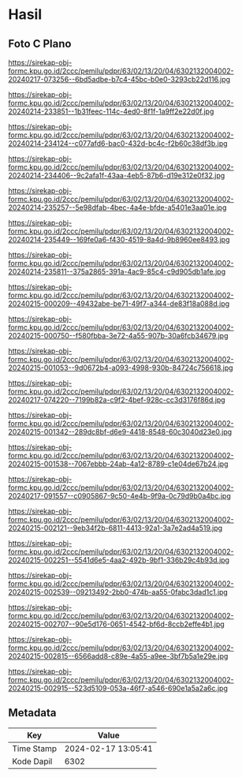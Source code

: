# Hasil

## Foto C Plano

https://sirekap-obj-formc.kpu.go.id/2ccc/pemilu/pdpr/63/02/13/20/04/6302132004002-20240217-073256--6bd5adbe-b7c4-45bc-b0e0-3293cb22d116.jpg

https://sirekap-obj-formc.kpu.go.id/2ccc/pemilu/pdpr/63/02/13/20/04/6302132004002-20240214-233851--1b31feec-114c-4ed0-8f1f-1a9ff2e22d0f.jpg

https://sirekap-obj-formc.kpu.go.id/2ccc/pemilu/pdpr/63/02/13/20/04/6302132004002-20240214-234124--c077afd6-bac0-432d-bc4c-f2b60c38df3b.jpg

https://sirekap-obj-formc.kpu.go.id/2ccc/pemilu/pdpr/63/02/13/20/04/6302132004002-20240214-234406--9c2afa1f-43aa-4eb5-87b6-d19e312e0f32.jpg

https://sirekap-obj-formc.kpu.go.id/2ccc/pemilu/pdpr/63/02/13/20/04/6302132004002-20240214-235257--5e98dfab-4bec-4a4e-bfde-a5401e3aa01e.jpg

https://sirekap-obj-formc.kpu.go.id/2ccc/pemilu/pdpr/63/02/13/20/04/6302132004002-20240214-235449--169fe0a6-f430-4519-8a4d-9b8960ee8493.jpg

https://sirekap-obj-formc.kpu.go.id/2ccc/pemilu/pdpr/63/02/13/20/04/6302132004002-20240214-235811--375a2865-391a-4ac9-85c4-c9d905db1afe.jpg

https://sirekap-obj-formc.kpu.go.id/2ccc/pemilu/pdpr/63/02/13/20/04/6302132004002-20240215-000209--49432abe-be71-49f7-a344-de83f18a088d.jpg

https://sirekap-obj-formc.kpu.go.id/2ccc/pemilu/pdpr/63/02/13/20/04/6302132004002-20240215-000750--f580fbba-3e72-4a55-907b-30a6fcb34679.jpg

https://sirekap-obj-formc.kpu.go.id/2ccc/pemilu/pdpr/63/02/13/20/04/6302132004002-20240215-001053--9d0672b4-a093-4998-930b-84724c756618.jpg

https://sirekap-obj-formc.kpu.go.id/2ccc/pemilu/pdpr/63/02/13/20/04/6302132004002-20240217-074220--7199b82a-c9f2-4bef-928c-cc3d3176f86d.jpg

https://sirekap-obj-formc.kpu.go.id/2ccc/pemilu/pdpr/63/02/13/20/04/6302132004002-20240215-001342--289dc8bf-d6e9-4418-8548-60c3040d23e0.jpg

https://sirekap-obj-formc.kpu.go.id/2ccc/pemilu/pdpr/63/02/13/20/04/6302132004002-20240215-001538--7067ebbb-24ab-4a12-8789-c1e04de67b24.jpg

https://sirekap-obj-formc.kpu.go.id/2ccc/pemilu/pdpr/63/02/13/20/04/6302132004002-20240217-091557--c0905867-9c50-4e4b-9f9a-0c79d9b0a4bc.jpg

https://sirekap-obj-formc.kpu.go.id/2ccc/pemilu/pdpr/63/02/13/20/04/6302132004002-20240215-002121--9eb34f2b-6811-4413-92a1-3a7e2ad4a519.jpg

https://sirekap-obj-formc.kpu.go.id/2ccc/pemilu/pdpr/63/02/13/20/04/6302132004002-20240215-002251--5541d6e5-4aa2-492b-9bf1-336b29c4b93d.jpg

https://sirekap-obj-formc.kpu.go.id/2ccc/pemilu/pdpr/63/02/13/20/04/6302132004002-20240215-002539--09213492-2bb0-474b-aa55-0fabc3dad1c1.jpg

https://sirekap-obj-formc.kpu.go.id/2ccc/pemilu/pdpr/63/02/13/20/04/6302132004002-20240215-002707--90e5d176-0651-4542-bf6d-8ccb2effe4b1.jpg

https://sirekap-obj-formc.kpu.go.id/2ccc/pemilu/pdpr/63/02/13/20/04/6302132004002-20240215-002815--6566add8-c89e-4a55-a9ee-3bf7b5a1e29e.jpg

https://sirekap-obj-formc.kpu.go.id/2ccc/pemilu/pdpr/63/02/13/20/04/6302132004002-20240215-002915--523d5109-053a-46f7-a546-690e1a5a2a6c.jpg


## Metadata

| Key        | Value               |
| ---------- | ------------------- |
| Time Stamp | 2024-02-17 13:05:41 |
| Kode Dapil | 6302                |



